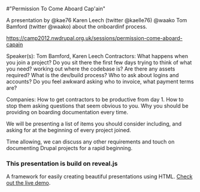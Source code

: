 #"Permission To Come Aboard Cap'ain"

A presentation by @kae76 Karen Leech (twitter @kaelle76) @waako Tom Bamford (twitter @waako) about the onboardinf process. 

https://camp2012.nwdrupal.org.uk/sessions/permission-come-aboard-capain

Speaker(s): 
Tom Bamford, Karen Leech
Contractors:
What happens when you join a project?
Do you sit there the first few days trying to think of what you need?
working out where the codebase is?
Are there any assets required?
What is the dev/build process?
Who to ask about logins and accounts?
Do you feel awkward asking who to invoice, what payment terms are?

Companies:
How to get contractors to be productive from day 1.
How to stop them asking questions that seem obvious to you.
Why you should be providing on boarding documentation every time.

We will be presenting a list of items you should consider including, and asking for at the beginning of every project joined.

Time allowing, we can discuss any other requirements and touch on documenting Drupal projects for a rapid beginning.

### This presentation is build on reveal.js

A framework for easily creating beautiful presentations using HTML. [Check out the live demo](http://lab.hakim.se/reveal-js/).